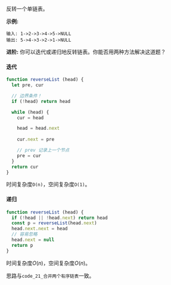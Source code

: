 反转一个单链表。

**示例:**
```
输入: 1->2->3->4->5->NULL
输出: 5->4->3->2->1->NULL
```

**进阶:**
你可以迭代或递归地反转链表。你能否用两种方法解决这道题？

#### 迭代
```js
function reverseList (head) {
  let pre, cur

  // 边界条件！
  if (!head) return head

  while (head) {
    cur = head

    head = head.next
    
    cur.next = pre

    // prev 记录上一个节点
    pre = cur
  }
  return cur
}
```

时间复杂度`O(n)`，空间复杂度`O(1)`。

#### 递归
```js
function reverseList (head) {
  if (!head || !head.next) return head
  const p = reverseList(head.next)
  head.next.next = head
  // 容易忽略
  head.next = null
  return p
}
```

时间复杂度$O(n)$，空间复杂度$O(n)$。

思路与`code_21_合并两个有序链表`一致。